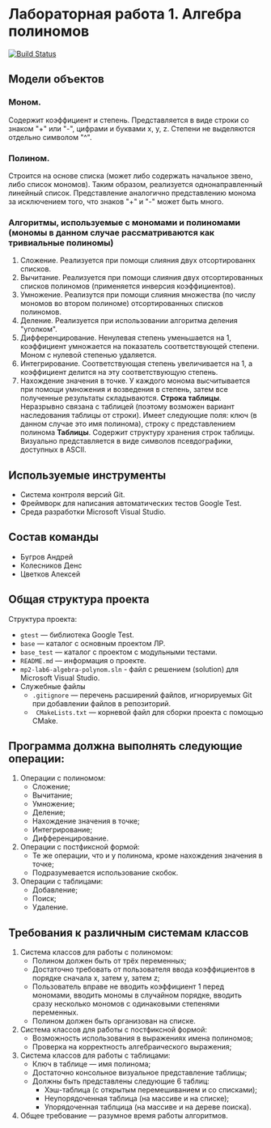 # Лабораторная работа 1. Алгебра полиномов

[![Build Status](https://travis-ci.org/joemccann/dillinger.svg?branch=master)](https://travis-ci.org/joemccann/dillinger)

## Модели объектов
### Моном. 
Содержит коэффициент и степень. Представляется в виде строки со знаком "+" или "-", цифрами и буквами x, y, z. Степени не выделяются отдельно символом "^".
### Полином.
Строится на основе списка (может либо содержать начальное звено, либо список мономов). Таким образом, реализуется однонаправленный линейный список. Представление аналогично представлению монома за исключением того, что знаков "+" и "-" может быть много.
### Алгоритмы, используемые с мономами и полиномами (мономы в данном случае рассматриваются как тривиальные полиномы)
1. Сложение. Реализуется при помощи слияния двух отсортированнх списков.
2. Вычитание. Реализуется при помощи слияния двух отсортированных списков полиномов (применяется инверсия коэффициентов).
4. Умножение. Реализутся при помощи слияния множества (по числу мономов во втором полиноме) отсортированных списков полиномов.
5. Деление. Реализуется при использовании алгоритма деления "уголком".
6. Дифференцирование. Ненулевая степень уменьшается на 1, коэффициент умножается на показатель соответствующей степени. Моном с нулевой степенью удаляется.
7. Интегрирование. Соответствующая степень увеличивается на 1, а коэффициент делится на эту соответствующую степень.
8. Нахождение значения в точке. У каждого монома высчитывается при помощи умножения и возведения в степень, затем все полученные результаты складываются.
__Строка таблицы__. Неразрывно связана с таблицей (поэтому возможен вариант наследования таблицы от строки). Имеет следующие поля: ключ (в данном случае это имя полинома), строку с представлением полинома 
__Таблицы__. Содержит структуру хранения строк таблицы. Визуально представляется в виде символов псевдографики, доступных в ASCII.








## Используемые инструменты
- Система контроля версий Git.
- Фреймворк для написания автоматических тестов Google Test.
- Среда разработки Microsoft Visual Studio.

## Состав команды
- Бугров Андрей
- Колесников Денс
- Цветков Алексей

## Общая структура проекта

Структура проекта:

  - `gtest` — библиотека Google Test.
  - `base` — каталог с основным проектом ЛР.
  - `base_test` — каталог с проектом с модульными тестами.
  - `README.md` — информация о проекте.
  - `mp2-lab6-algebra-polynom.sln` - файл с решением (solution) для Microsoft Visual Studio.
  - Служебные файлы
    - `.gitignore` — перечень расширений файлов, игнорируемых Git при добавлении файлов в репозиторий.
    - ` CMakeLists.txt` — корневой файл для сборки проекта с помощью CMake.


## Программа должна выполнять следующие операции:
1. Операции с полиномом:
    - Сложение;
    - Вычитание;
    - Умножение;
    - Деление;
    - Нахождение значения в точке;
    - Интегрирование;
    - Дифференцирование.
2. Операции с постфиксной формой:
    - Те же операции, что и у полинома, кроме нахождения значения в точке;
    - Подразумевается использование скобок.
3. Операции с таблицами:
    - Добавление;
    - Поиск;
    - Удаление.


## Требования к различным системам классов
1. Система классов для работы с полиномом:
    - Полином должен быть от трёх переменных;
    - Достаточно требовать от пользователя ввода коэффициентов в порядке сначала x, затем y, затем z;
    - Пользователь вправе не вводить коэффициент 1 перед мономами, вводить мономы в случайном порядке, вводить сразу несколько мономов с одинаковыми степенями переменных.
    - Полином должен быть организован на списке.
2. Система классов для работы с постфиксной формой:
    - Возможность использования в выражениях имена полиномов;
    - Проверка на корректность алгебраического выражения;
3. Система классов для работы с таблицами:
    - Ключ в таблице — имя полинома;
    - Достаточно консольное визуальное представление таблицы;
    - Должны быть представлены следующие 6 таблиц:
        - Хэш-таблица (с открытым перемешиванием и со списками);
        - Неупорядоченная таблица (на массиве и на списке);
        - Упорядоченная таблцица (на массиве и на дереве поиска).
4. Общее требование — разумное время работы алгоритмов.
